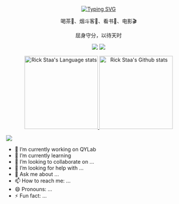 
<div align="center"> 

[![Typing SVG](https://readme-typing-svg.demolab.com?font=Fira+Code&duration=1000&pause=100&color=09F722&center=true&vCenter=true&multiline=true&width=435&height=100&lines=Dream+IT.+%F0%9F%92%BB;Chase+IT.+%F0%9F%92%BB;Code+IT.+%F0%9F%92%BB)](https://git.io/typing-svg)

喝茶🍵、烟斗客🚬、看书📖、电影🎬

屈身守分，以待天时

[![](https://img.shields.io/badge/-Blog-brightgreen?style=compact&logo=Blogger&logoColor=white)](https://3n1ac.com)
[![](https://img.shields.io/badge/-Email-red?style=compact&logo=Mail.Ru&logoColor=white)](mailto:eniac_z@icloud.com)
</div>


<!-- Light Mode -->
<div align="center"> 
<a href="https://github.com/EniacTNB/github-readme-stats#gh-light-mode-only">
<img height=200 src="https://github-readme-stats-sigma-five.vercel.app/api/top-langs/?username=EniacTNB&layout=compact&langs_count=10&hide_border=1&role=OWNER,COLLABORATOR#gh-light-mode-only" alt="Rick Staa's Language stats" />
</a>
<a href="https://github.com/EniacTNB/github-readme-stats#gh-light-mode-only">
<img height=200 src="https://github-readme-stats-sigma-five.vercel.app/api?username=EniacTNB&show_icons=true&count_private=true&line_height=28&hide_border=1&include_all_commits=true&card_width=450&role=OWNER,COLLABORATOR&exclude_repo=github-readme-stats#gh-light-mode-only" alt="Rick Staa's Github stats" />
</a>
  <!-- 
![Metrics](https://metrics.lecoq.io/EniacTNB?template=classic&isocalendar=1&languages=1&stargazers=1&stars=1&topics=1&lines=1&habits=1&base=header%2C%20activity%2C%20community%2C%20repositories%2C%20metadata&base.indepth=false&base.hireable=false&base.skip=false&isocalendar=false&isocalendar.duration=half-year&languages=false&languages.limit=8&languages.threshold=0%25&languages.other=false&languages.colors=github&languages.sections=most-used&languages.indepth=false&languages.analysis.timeout=15&languages.analysis.timeout.repositories=7.5&languages.categories=markup%2C%20programming&languages.recent.categories=markup%2C%20programming&languages.recent.load=300&languages.recent.days=14&stargazers=false&stargazers.days=14&stargazers.charts=true&stargazers.charts.type=classic&stargazers.worldmap=false&stargazers.worldmap.sample=0&lines=false&lines.sections=base&lines.repositories.limit=4&lines.history.limit=1&topics=false&topics.mode=starred&topics.sort=stars&topics.limit=15&stars=false&stars.limit=4&habits=false&habits.from=200&habits.days=14&habits.facts=true&habits.charts=false&habits.charts.type=classic&habits.trim=false&habits.languages.limit=8&habits.languages.threshold=0%25&config.timezone=Asia%2FShanghai)-->
</div>

 <img  
 src="http://cn-api.3n1ac.com:8001/github/heatbeat_status_line_image"  
 frameborder=0  
 allowfullscreen>
 
</div>


<!--
**EniacTNB/EniacTNB** is a ✨ _special_ ✨ repository because its `README.md` (this file) appears on your GitHub profile.

Here are some ideas to get you started:
-->
- 🔭 I’m currently working on QYLab
- 🌱 I’m currently learning 
- 👯 I’m looking to collaborate on ...
- 🤔 I’m looking for help with ...
- 💬 Ask me about ...
- 📫 How to reach me: ...
- 😄 Pronouns: ...
- ⚡ Fun fact: ...

